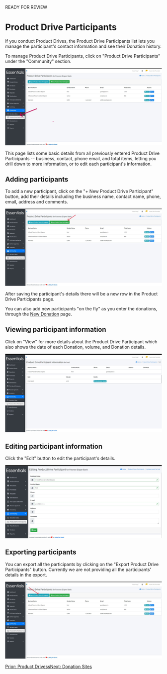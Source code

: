 READY FOR REVIEW
# Product Drive Participants

If you conduct Product Drives, the Product Drive Participants list lets you manage the participant's contact information and see their Donation history.

To manage Product Drive Participants, click on "Product Drive Participants" under the "Community" section.

![Product Drive Participants](images/community/product_drive_participants/product_drive_page.jpg)

This page lists some basic details from all previously entered Product Drive Participants -- business, contact, phone email, and total items, letting you drill down to more information, or to edit each participant's information.

## Adding participants

To add a new participant, click on the "+ New Product Drive Participant" button, add their details including the business name, contact name, phone, email, address and comments.

![Add Participant](images/community/product_drive_participants/add_participant.jpg)

After saving the participant's details there will be a new row in the Product Drive Participants page.

You can also add new participants "on the fly" as you enter the donations, through the [New Donation](essentials_donations.md#new-donations) page.


## Viewing participant information

Click on "View" for more details about the Product Drive Participant which also shows the date of each Donation, volume, and Donation details.

![Participant Details](images/community/product_drive_participants/participant_details.jpg)

## Editing participant information

Click the "Edit" button to edit the participant's details.

![Edit Participant Details](images/community/product_drive_participants/edit_participant.jpg)

## Exporting participants

You can export all the participants by clicking on the "Export Product Drive Participants" button.
Currently we are not providing all the participants' details in the export.

![Export Drive Participants](images/community/product_drive_participants/export_participants.jpg)

[Prior: Product Drivess](community_product_drives.md)[Next: Donation Sites](community_donation_sites.md)
